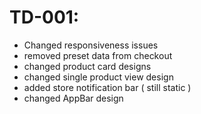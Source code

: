 # TD-001:

- Changed responsiveness issues
- removed preset data from checkout 
- changed product card designs
- changed single product view design
- added store notification bar ( still static )
- changed AppBar design 
